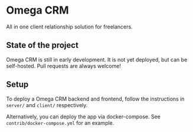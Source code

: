 # Omega CRM

All in one client relationship solution for freelancers.

## State of the project

Omega CRM is still in early development. It is not yet deployed, but can be self-hosted. Pull requests are always welcome!

## Setup

To deploy a Omega CRM backend and frontend, follow the instructions in `server/` and `client/` respectively.

Alternatively, you can deploy the app via docker-compose. See `contrib/docker-compose.yml` for an example.
